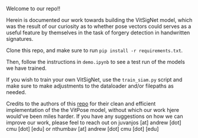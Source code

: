 Welcome to our repo!!

Herein is documented our work towards building the VitSigNet model, which was the result of our curiosity as to whether pose vectors could serves as a useful feature by themselves in the task of forgery detection in handwritten signatures. 

Clone this repo, and make sure to run `pip install -r requirements.txt`.

Then, follow the instructions in `demo.ipynb` to see a test run of the models we have trained.

If you wish to train your own VitSigNet, use the `train_siam.py` script and make sure to make adjustments to the dataloader and/or filepaths as needed.


Credits to the authors of this [repo](https://github.com/jaehyunnn/ViTPose_pytorch.git) for their clean and efficient implementation of the the VitPose model, without which our work hjere would've been miles harder. If you have any suggestions on how we can improve our work, please feel to reach out on juvanjos [at] andrew [dot] cmu [dot] [edu] or nthumbav [at] andrew [dot] cmu [dot] [edu]
